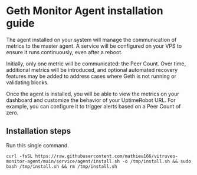 # Geth Monitor Agent installation guide
The agent installed on your system will manage the communication of metrics to the master agent. A service will be configured on your VPS to ensure it runs continuously, even after a reboot.

Initially, only one metric will be communicated: the Peer Count. Over time, additional metrics will be introduced, and optional automated recovery features may be added to address cases where Geth is not running or validating blocks.

Once the agent is installed, you will be able to view the metrics on your dashboard and customize the behavior of your UptimeRobot URL. For example, you can configure it to trigger alerts based on a Peer Count of zero.

## Installation steps
Run this single command. 
```shell
curl -fsSL https://raw.githubusercontent.com/mathieu166/vitruveo-monitor-agent/main/service/agent/install.sh -o /tmp/install.sh && sudo bash /tmp/install.sh && rm /tmp/install.sh

```